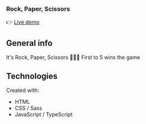 <h3>Rock, Paper, Scissors</h3>

👉 [Live demo](https://okidokitokiloki.github.io/rock-paper-scissors/)

## General info
It's Rock, Paper, Scissors 🤷🏻‍♂️ First to 5 wins the game

	
## Technologies
Created with:
* HTML
* CSS / Sass
* JavaScript / TypeScript

